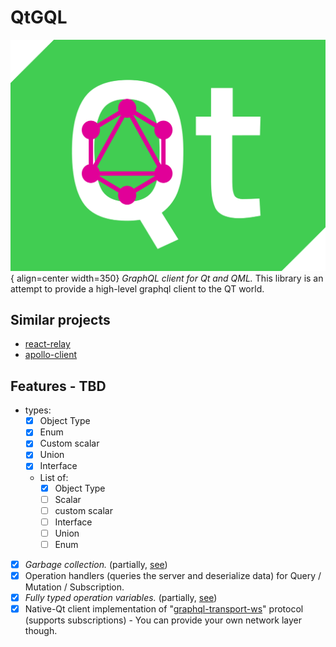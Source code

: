 # QtGQL

![Logo](./assets/logo.svg){ align=center width=350}
*GraphQL client for Qt and QML.*
This library is an attempt to provide a high-level graphql client to the QT world.
## Similar projects
- [react-relay](https://relay.dev/)
- [apollo-client](https://www.apollographql.com/docs/react/)

## Features - TBD
- types:
    - [x] Object Type
    - [x] Enum
    - [x] Custom scalar
    - [x] Union
    - [x] Interface
    - List of:
        - [x] Object Type
        - [ ] Scalar
        - [ ] custom scalar
        - [ ] Interface
        - [ ] Union
        - [ ] Enum
- [x] *Garbage collection.* (partially, [see](https://github.com/qtgql/qtgql/issues/277))
- [x] Operation handlers (queries the server and deserialize data) for Query / Mutation / Subscription.
- [x] *Fully typed operation variables.* (partially, [see](https://github.com/qtgql/qtgql/issues/272))
- [x] Native-Qt client implementation of "[graphql-transport-ws](https://github.com/enisdenjo/graphql-ws/blob/master/PROTOCOL.md)" protocol (supports subscriptions) - You can provide your own network layer though.
